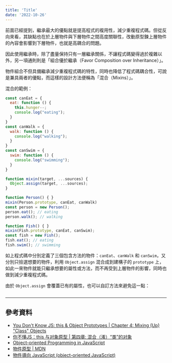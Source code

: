 ```yaml
---
title: 'Title'
date: '2022-10-26'
---
```


前面已經提到，繼承最大的優點就是提高程式的複用性，減少重複程式碼。但從反向來看，其缺點也在於上層物件與下層物件之間高度關聯性，改動原型鍊上層物件的內容會影響到下層物件，也就是高耦合的問題。

因此使用繼承時，除了盡量保持只有一層繼承關係，不讓程式碼變得過於複雜以外，另一項通則則是「組合優於繼承（Favor Composition over Inheritance）」。

物件組合不但具備繼承減少重複程式碼的特性，同時也降低了程式碼耦合性，可說是兼具兩者的優點，而這樣的設計方法便稱為「混合（Mixins）」。

混合的範例：
```js
const canEat = {
  eat: function () {
    this.hunger--;
    console.log("eating");
  }
}
const canWalk = {
  walk: function () {
    console.log("walking");
  }
}
const canSwim = {
  swim: function () {
    console.log("swimming");
  }
}

function mixin(target, ...sources) {
  Object.assign(target, ...sources);
}

function Person() { }
mixin(Person.prototype, canEat, canWalk)
const person = new Person();
person.eat(); // eating
person.walk(); // walking

function Fish() { }
mixin(Fish.prototype, canEat, canSwim);
const fish = new Fish();
fish.eat(); // eating
fish.swim(); // swimming
```

如上程式碼中分別定義了三個包含方法的物件：`canEat`、`canWalk` 和 `canSwim`，又分別只撿選想要的物件，利用 `Object.assign` 混合成到建構子的 `prototype` 上，如此一來物件就能只繼承想要的屬性或方法，而不再受到上層物件的影響，同時也做到減少重複程式碼。

由於 `Object.assign` 會覆蓋已有的屬性，也可以自訂方法來避免這一點：
```

```

---

## 參考資料
- [You Don't Know JS: this & Object Prototypes | Chapter 4: Mixing (Up) "Class" Objects](https://github.com/getify/You-Dont-Know-JS/blob/1st-ed/this%20%26%20object%20prototypes/ch4.md)
- [你不懂JS：this 与对象原型 | 第四章: 混合（淆）“类”的对象](https://github.com/CuiFi/You-Dont-Know-JS-CN/blob/master/this%20%26%20object%20prototypes/ch4.md)
- [Object-oriented Programming in JavaScript](https://www.udemy.com/course/javascript-object-oriented-programming/)
- [物件原型 | MDN](https://developer.mozilla.org/zh-TW/docs/Learn/JavaScript/Objects/Object_prototypes)
- [物件導向 JavaScript (object-oriented JavaScript)](https://pjchender.dev/javascript/js-oo/)
